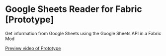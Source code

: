 # Google Sheets Reader for Fabric [Prototype]

Get information from Google Sheets using the Google Sheets API in a Fabric Mod

[Preview video of Prototype](https://youtu.be/8qzCTuBkESw?si=w-cRjdVroOkDfR0C)
